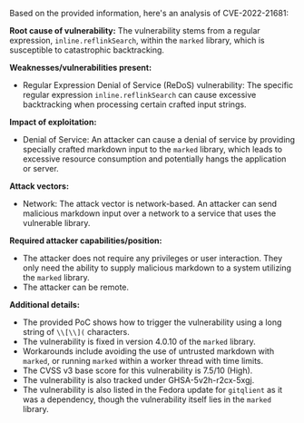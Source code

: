 Based on the provided information, here's an analysis of CVE-2022-21681:

**Root cause of vulnerability:**
The vulnerability stems from a regular expression, `inline.reflinkSearch`, within the `marked` library, which is susceptible to catastrophic backtracking.

**Weaknesses/vulnerabilities present:**
- Regular Expression Denial of Service (ReDoS) vulnerability: The specific regular expression `inline.reflinkSearch` can cause excessive backtracking when processing certain crafted input strings.

**Impact of exploitation:**
- Denial of Service: An attacker can cause a denial of service by providing specially crafted markdown input to the `marked` library, which leads to excessive resource consumption and potentially hangs the application or server.

**Attack vectors:**
- Network: The attack vector is network-based. An attacker can send malicious markdown input over a network to a service that uses the vulnerable library.

**Required attacker capabilities/position:**
- The attacker does not require any privileges or user interaction. They only need the ability to supply malicious markdown to a system utilizing the `marked` library.
- The attacker can be remote.

**Additional details:**
- The provided PoC shows how to trigger the vulnerability using a long string of `\\[\\](` characters.
- The vulnerability is fixed in version 4.0.10 of the `marked` library.
- Workarounds include avoiding the use of untrusted markdown with `marked`, or running `marked` within a worker thread with time limits.
- The CVSS v3 base score for this vulnerability is 7.5/10 (High).
- The vulnerability is also tracked under GHSA-5v2h-r2cx-5xgj.
- The vulnerability is also listed in the Fedora update for `gitqlient` as it was a dependency, though the vulnerability itself lies in the `marked` library.
